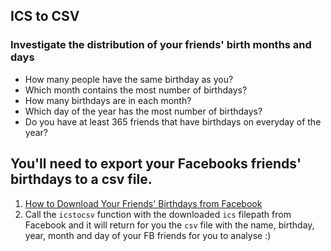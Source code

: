 ## ICS to CSV

### Investigate the distribution of your friends' birth months and days

- How many people have the same birthday as you?
- Which month contains the most number of birthdays?
- How many birthdays are in each month?
- Which day of the year has the most number of birthdays?
- Do you have at least 365 friends that have birthdays on everyday of the year?

## You'll need to export your Facebooks friends' birthdays to a csv file.
1. [How to Download Your Friends' Birthdays from Facebook](https://www.facebook.com/help/152652248136178/)
2. Call the `icstocsv` function with the downloaded `ics` filepath from Facebook and it will return for you the `csv` file with the name, birthday, year, month and day of your FB friends for you to analyse :)
